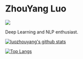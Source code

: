 # ZhouYang Luo

![](https://komarev.com/ghpvc/?username=luozhouyang)

Deep Learning and NLP enthusiast.

[![luozhouyang's github stats](https://github-readme-stats.vercel.app/api?username=luozhouyang&count_private=true)](https://github.com/luozhouyang/luozhouyang)

<!-- [![luozhouyang's wakatime stats](https://github-readme-stats.vercel.app/api/wakatime?username=luozhouyang)](https://github.com/luozhouyang/luozhouyang) -->

[![Top Langs](https://github-readme-stats.vercel.app/api/top-langs/?username=luozhouyang&layout=compact)](https://github.com/luozhouyang/luozhouyang)

<!-- [![ZhouYang Luo's github stats](https://github-readme-stats.vercel.app/api/pin?username=luozhouyang&repo=github-readme-stats&show_icons=true)](https://github.com/luozhouyang/github-readme-stats) -->

